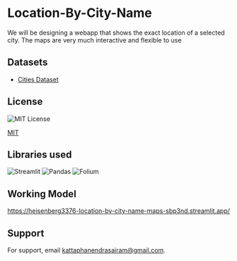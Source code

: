 # Location-By-City-Name


We will be designing a webapp that shows the exact location of a selected city. The maps are very much interactive and flexible to use<br>





## Datasets

 - [Cities Dataset ](https://www.kaggle.com/datasets/parulpandey/indian-cities-database?select=Indian+Cities+Database.csv)



## License
![MIT License](https://img.shields.io/badge/License-MIT-green.svg)

[MIT](https://choosealicense.com/licenses/mit/)


## Libraries used
![Streamlit](https://cdn.analyticsvidhya.com/wp-content/uploads/2020/10/image4.jpg)
![Pandas](https://ashishthanki.github.io/static/9ff9acd6ae58a070105d75087de00329/a21d2/pandas_python_logo.avif)
![Folium](https://intro-to-code.readthedocs.io/en/latest/_images/folium.png)


## Working Model

https://heisenberg3376-location-by-city-name-maps-sbp3nd.streamlit.app/


## Support

For support, email kattaphanendrasairam@gmail.com.

